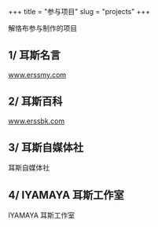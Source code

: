 +++
title = "参与项目"
slug = "projects"
+++

解恪布参与制作的项目

## 1/ 耳斯名言

<wiki-card img="https://wikioss.xhemj.work/krzfs/jiekebu/3b1ef04f75641f82815bf5843b9243d6.png">
  <a href="https://www.erssmy.com" target="_blank">www.erssmy.com</a>
</wiki-card>

## 2/ 耳斯百科

<wiki-card img="https://wikioss.xhemj.work/static/logo/v3/512x512.png">
  <a href="https://www.erssmy.com" target="_blank">www.erssbk.com</a>
</wiki-card>

## 3/ 耳斯自媒体社

<wiki-card img="https://wikioss.xhemj.work/krzfs/jiekebu/26ae47ec4ce568ab11bf1d1b12ddca4c.jpg">
  耳斯自媒体社
</wiki-card>

## 4/ IYAMAYA 耳斯工作室

<wiki-card img="https://wikioss.xhemj.work/krzfs/jiekebu/bb5c53de3d0b0b64629fc4f8c6747521.jpg">
  IYAMAYA 耳斯工作室
</wiki-card>
